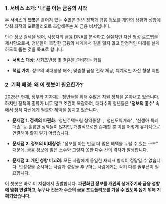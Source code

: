 ### 1. 서비스 소개: '나'를 아는 금융의 시작

본 서비스의 **챗봇**은 흩어져 있는 수많은 청년 정책과 금융 정보를 개인의 상황과 성향에 맞춰 최적의 포트폴리오로 조합해주는 AI 금융 비서입니다.

단순 정보 검색을 넘어, 사용자의 금융 DNA를 분석하고 실질적인 자산 형성 로드맵을 제시함으로써, 청년들이 복잡한 금융의 세계에서 길을 잃지 않고 안정적인 미래를 설계하도록 돕는 것을 목표로 합니다.

- **서비스 대상**: 사회초년생 및 결혼을 준비하는 커플
    
- **핵심 가치**: 정보의 비대칭성 해소, 맞춤형 금융 전략 제공, 체계적인 자산 형성 지원
    

### 2. 기획 배경: 왜 이 챗봇이 필요한가?

2025년 현재, 정부와 지자체는 청년들을 위해 수많은 지원 정책을 쏟아내고 있습니다. 하지만 정책의 종류가 너무 많고 조건이 복잡하여, 대다수의 청년들은 **'정보의 홍수'** 속에서 정작 자신에게 필요한 혜택을 놓치고 있습니다.

- **문제점 1. 정책의 파편화**: '청년주택드림 청약통장' , '청년도약계좌' , '신생아 특례 대출' 등 훌륭한 정책들이 많지만, 개별적으로만 존재할 뿐 이를 어떻게 유기적으로 연결해야 할지 알기 어렵습니다.
    
- **문제점 2. 정보의 비대칭성**: "정보를 아는 만큼 더 많은 혜택을 누릴 수 있는 구조" 때문에, 금융 정보에 밝은 소수와 그렇지 못한 다수 간의 격차가 발생합니다.
    
- **문제점 3. 개인 성향 미고려**: 모든 사람에게 동일한 재테크 방식이 정답일 수 없습니다. 안정성을 중시하는 사람과 성장을 추구하는 사람에게는 각기 다른 솔루션이 필요합니다.
    

이 챗봇은 바로 이 지점에서 출발합니다. **파편화된 정보를 개인의 생애주기와 금융 성향에 맞춰 연결하고, 누구나 전문가 수준의 금융 포트폴리오를 가질 수 있도록 돕기 위해 기획되었습니다.**